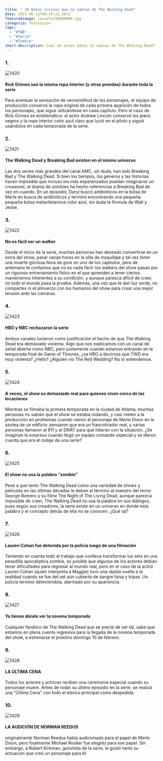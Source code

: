 ```yaml
---
title: " 10 Datos Curioso que no sabías de The Walking Dead"
date: 2021-06-12T04:19:22.287Z
featuredimage: /assets/50000000.jpg
categoria: Television
tags:
  - "#TWD"
  - "#Serie"
  - "#Zombie"
short-description: Cual de estos datos te sabias de The Walking Dead?
---
```

### 1.

![1420](/assets/1420.jpg "1420")

#### Rick Grimes usó la misma ropa interior (y otras prendas) durante toda la serie


Para acentuar la sensación de verosimilitud de los personajes, el equipo de producción conservó la ropa original de cada primera aparición de todos los personajes, que sigue utilizándose en cada capítulo. Pero el caso de Rick Grimes es emblemático: el actor Andrew Lincoln conservó los jeans negros y la ropa interior color azul claro que lució en el piloto y siguió usándolos en cada temporada de la serie.

### 2.

![1421](/assets/1421.jpg "1421")

#### The Walking Dead y Breaking Bad existen en el mismo universo


Las dos series más grandes del canal AMC, sin duda, han sido Breaking Bad y The Walking Dead. Si bien los tiempos, los géneros y las historias hacen imposible que incluso los más esperanzados puedan imaginarse un crossover, el drama de zombies ha hecho referencias a Breaking Bad de vez en cuando. En un episodio, Daryl buscó antibióticos en la bolsa de Merle en busca de antibióticos y terminó encontrando una pequeña pequeña bolsa metanfetamina color azul, sin duda la fórmula de Walt y Jesse.

### 3.

![1422](/assets/1422.jpg "1422")

#### No es fácil ser un walker


Desde el inicio de la serie, muchas personas han deseado convertirse en un extra del show, pasar varias horas en la silla de maquillaje y tal vez tener una muerte gloriosa llena de gore en uno de los capítulos, pero de antemano te contamos que no es nada fácil: los walkers del show pasan por un riguroso entrenamiento físico en el que aprenden a tener ciertos manierismos inherentes a su condición, y aunque parezca difícil de creer, no todo el mundo pasa la prueba. Además, una vez que te dan luz verde, no compartes ni el almuerzo con los humanos del show para crear una mejor tensión ante las cámaras.

### 4.

![1423](/assets/1423.jpg "1423")

#### HBO y NBC rechazaron la serie


Ambos canales tuvieron como justificación el hecho de que The Walking Dead era demasiado violenta. Algo que nos explicamos con un canal de señal abierta como NBC, pero justamente cuando estamos entrando en la temporada final de Game of Thrones, ¿va HBO a decirnos que TWD era muy violenta? ¿Hello? ¿Alguien vio The Red Wedding? No lo entendemos.

### 5.

![1424](/assets/1424.jpeg "1424")

#### A veces, el show es demasiado real para quienes viven cerca de las locaciones


Mientras se filmaba la primera temporada en la ciudad de Atlanta, muchas personas no sabían que el show se estaba rodando, y casi meten a la producción en problemas cuando vieron al personaje de Merle Dixon en la azotea de un edificio: pensaron que era un francotirador real, y varias personas llamaron al 911 y al SWAT para que lidiaran con la situación. ¿Se imaginan la sorpresa cuando llegó un equipo comando especial y se dieron cuenta que era el rodaje de una serie?

### 6.

![1425](/assets/1425.jpg "1425")

#### El show no usa la palabra “zombie”


Pese a que tanto The Walking Dead como una variedad de shows y películas en las últimas décadas le deben el término al maestro del terror George Romero y su filme The Night of The Living Dead, aunque parezca imposible de creer, The Walking Dead no usa la palabra en sus diálogos, pues según sus creadores, la serie existe en un universo en donde esta palabra y el concepto detrás de ella no se conocen. ¿Qué tal?

### 7.

![1426](/assets/14263.jpg "1426")

#### Lauren Cohan fue detenida por la policía luego de una filmación


Teniendo en cuenta todo el trabajo que conlleva transformar los sets en una pesadilla apocalíptica zombie, es posible que algunos de los actores debían tener dificultades para regresar al mundo real, pero en el caso de la actriz Lauren Cohan (quien interpreta a Maggie) tuvo una rápida vuelta a la realidad cuando se fue del set aún cubierta de sangre falsa y tripas. Un policía terminó deteniéndola, alarmado por su apariencia.

### 8.

![1427](/assets/1427.jpeg "1427")

#### Ya tienes dónde ver la novena temporada


Cualquier fanático de The Walking Dead que se precie de ser tal, sabe que estamos en plena cuenta regresiva para la llegada de la novena temporada del show, a estrenarse el próximo domingo 10 de febrero.

### 9.

![1428](/assets/1428.jpg "1428")

#### LA ÚLTIMA CENA


Todos los actores y actrices reciben una ceremonia especial cuando su personaje muere. Antes de rodar su último episodio en la serie, se realiza una "Última Cena" con todo el elenco principal como despedida.

### 10.

![1429](/assets/1429.jpg "1429")

#### LA AUDICIÓN DE NORMAN REEDUS


originalmente Norman Reedus había audicionado para el papel de Merle Dixon, pero finalmente Michael Rooker fue elegido para ese papel. Sin embargo, a Robert Kirkman, guionista de la serie, le gustó tanto su actuación que creó un personaje para él.